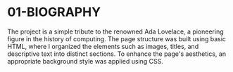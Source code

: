 # 01-BIOGRAPHY
The project is a simple tribute to the renowned Ada Lovelace, a pioneering figure in the history of computing. The page structure was built using basic HTML, where I organized the elements such as images, titles, and descriptive text into distinct sections. To enhance the page's aesthetics, an appropriate background style was applied using CSS.
